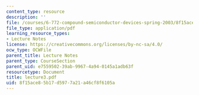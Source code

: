 ```yaml
---
content_type: resource
description: ''
file: /courses/6-772-compound-semiconductor-devices-spring-2003/8f15ace85b17d5977a21a46cf8f6105a_lecture3.pdf
file_type: application/pdf
learning_resource_types:
- Lecture Notes
license: https://creativecommons.org/licenses/by-nc-sa/4.0/
ocw_type: OCWFile
parent_title: Lecture Notes
parent_type: CourseSection
parent_uid: e7559502-39ab-9967-4a94-0145a1adb63f
resourcetype: Document
title: lecture3.pdf
uid: 8f15ace8-5b17-d597-7a21-a46cf8f6105a
---
```

